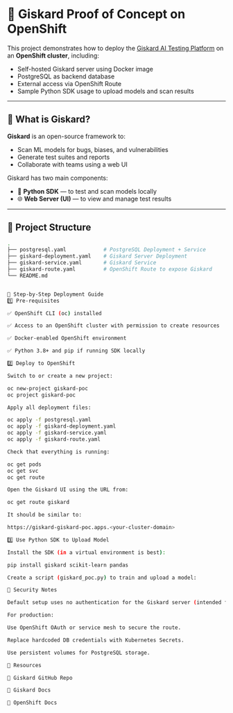 # 🧪 Giskard Proof of Concept on OpenShift

This project demonstrates how to deploy the [Giskard AI Testing Platform](https://github.com/Giskard-AI/giskard) on an **OpenShift cluster**, including:

- Self-hosted Giskard server using Docker image
- PostgreSQL as backend database
- External access via OpenShift Route
- Sample Python SDK usage to upload models and scan results

---

## 📌 What is Giskard?

**Giskard** is an open-source framework to:
- Scan ML models for bugs, biases, and vulnerabilities
- Generate test suites and reports
- Collaborate with teams using a web UI

Giskard has two main components:
- 🧪 **Python SDK** — to test and scan models locally
- 🌐 **Web Server (UI)** — to view and manage test results

---

## 📁 Project Structure

```bash
.
├── postgresql.yaml            # PostgreSQL Deployment + Service
├── giskard-deployment.yaml    # Giskard Server Deployment
├── giskard-service.yaml       # Giskard Service
├── giskard-route.yaml         # OpenShift Route to expose Giskard
└── README.md


🚀 Step-by-Step Deployment Guide
1️⃣ Pre-requisites

✅ OpenShift CLI (oc) installed

✅ Access to an OpenShift cluster with permission to create resources

✅ Docker-enabled OpenShift environment

✅ Python 3.8+ and pip if running SDK locally

2️⃣ Deploy to OpenShift

Switch to or create a new project:

oc new-project giskard-poc
oc project giskard-poc

Apply all deployment files:

oc apply -f postgresql.yaml
oc apply -f giskard-deployment.yaml
oc apply -f giskard-service.yaml
oc apply -f giskard-route.yaml

Check that everything is running:

oc get pods
oc get svc
oc get route

Open the Giskard UI using the URL from:

oc get route giskard

It should be similar to:

https://giskard-giskard-poc.apps.<your-cluster-domain>

3️⃣ Use Python SDK to Upload Model

Install the SDK (in a virtual environment is best):

pip install giskard scikit-learn pandas

Create a script (giskard_poc.py) to train and upload a model:

🔐 Security Notes

Default setup uses no authentication for the Giskard server (intended for PoC).

For production:

Use OpenShift OAuth or service mesh to secure the route.

Replace hardcoded DB credentials with Kubernetes Secrets.

Use persistent volumes for PostgreSQL storage.

🧰 Resources

🔗 Giskard GitHub Repo

📘 Giskard Docs

🐙 OpenShift Docs
